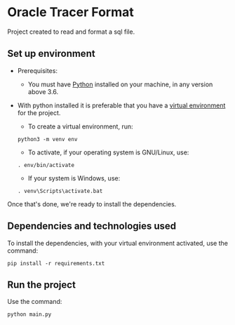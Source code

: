 #  Oracle Tracer Format

Project created to read and format a sql file.

## Set up environment

- Prerequisites:
    - You must have [Python](https://www.python.org/downloads/) installed on 
    your machine, in any version above 3.6.

- With python installed it is preferable that you have a 
[virtual environment](https://docs.python.org/pt-br/3/tutorial/venv.html) 
for the project.
    - To create a virtual environment, run:
    ```
    python3 -m venv env
    ```
    - To activate, if your operating system is GNU/Linux, use:
    ```
    . env/bin/activate
    ```
    - If your system is Windows, use:
    ```
    . venv\Scripts\activate.bat
    ```

Once that's done, we're ready to install the dependencies.


## Dependencies and technologies used
To install the dependencies, with your virtual environment activated, use the 
command:
```
pip install -r requirements.txt
```

## Run the project

Use the command:
```
python main.py
```
